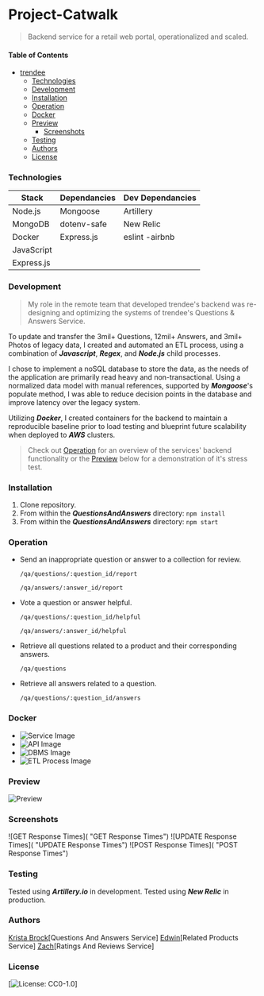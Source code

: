 # Project-Catwalk

>Backend service for a retail web portal, operationalized and scaled.

#### Table of Contents

* [trendee](#trendee)
     * [Technologies](#Technologies)
     * [Development](#Development)
     * [Installation](#Installation)
     * [Operation](#Operation)
     * [Docker](#Docker)
     * [Preview](#Preview)
          * [Screenshots](#Screenshots)
     * [Testing](#Testing)
     * [Authors](#Authors)
     * [License](#License)

### Technologies

|    Stack   | Dependancies | Dev Dependancies |
|------------|--------------|------------------|
|  Node.js   |   Mongoose   |  Artillery       |
|  MongoDB   |  dotenv-safe |  New Relic       |
| Docker     |  Express.js  |  eslint -airbnb  |
| JavaScript |
| Express.js |


### Development

> My role in the remote team that developed trendee's backend was re-designing and optimizing the systems of trendee's Questions & Answers Service. 

To update and transfer the 3mil+ Questions, 12mil+ Answers, and 3mil+ Photos of legacy data, I created and automated an ETL process, using a combination of ___Javascript___, ___Regex___, and ___Node.js___ child processes.  

I chose to implement a noSQL database to store the data, as the needs of the application are primarily read heavy and non-transactional. Using a normalized data model with manual references, supported by ___Mongoose___'s populate method, I was able to reduce decision points in the database and improve latency over the legacy system. 

Utilizing ___Docker___, I created containers for the backend to maintain a reproducible baseline prior to load testing and blueprint future scalability when deployed to ___AWS___ clusters. 
 
>Check out [Operation](#Operation) for an overview of the services' backend functionality or the [Preview](#Preview) below for a demonstration of it's stress test. 

### Installation

1. Clone repository.
2. From within the ___QuestionsAndAnswers___ directory:
``
npm install
``
3. From within the ___QuestionsAndAnswers___ directory:
``
npm start
``

### Operation

- Send an inappropriate question or answer to a collection for review. 

  ``/qa/questions/:question_id/report``
  
  ``/qa/answers/:answer_id/report``

- Vote a question or answer helpful.

  ``/qa/questions/:question_id/helpful``
  
  ``/qa/answers/:answer_id/helpful``
  
- Retrieve all questions related to a product and their corresponding answers.

  ``/qa/questions``

- Retrieve all answers related to a question.

  ``/qa/questions/:question_id/answers`` 
  
### Docker

* ![Service Image](https://hub.docker.com/repository/docker/sereigh/qa-service "Service Image")
* ![API Image](https://hub.docker.com/repository/docker/sereigh/qa-api "API Image")
* ![DBMS Image](https://hub.docker.com/repository/docker/sereigh/qa-dbms "DBMS Image")
* ![ETL Process Image](https://hub.docker.com/repository/docker/sereigh/qa-etl "ETL Process Image")

### Preview

![Preview]()


### Screenshots

![GET Response Times]( "GET Response Times")
![UPDATE Response Times]( "UPDATE Response Times")
![POST Response Times]( "POST Response Times")

### Testing

Tested using ___Artillery.io___ in development. 
Tested using ___New Relic___ in production.

### Authors

[Krista Brock](https://github.com/sereigh "Krista Brock")[Questions And Answers Service]
[Edwin](https://github.com/moogiemode "Edwin Ekpenyong")[Related Products Service]
[Zach](https://github.com/Prollux "Zachary Shold")[Ratings And Reviews Service]


### License 

[![License: CC0-1.0](https://licensebuttons.net/l/zero/1.0/80x15.png)]

